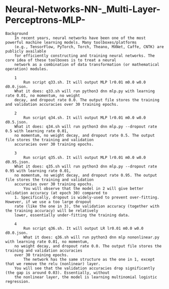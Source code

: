# Neural-Networks-NN-_Multi-Layer-Perceptrons-MLP-
	Background
		In recent years, neural networks have been one of the most powerful machine learning models. Many toolboxes/platforms
		(e.g., TensorFlow, PyTorch, Torch, Theano, MXNet, Caffe, CNTK) are publicly available
		for efficiently constructing and training neural networks. The core idea of these toolboxes is to treat a neural
		network as a combination of data transformation (or mathematical operation) modules.

		1
			Run script q33.sh. It will output MLP lr0.01 m0.0 w0.0 d0.0.json.
		What it does: q33.sh will run python3 dnn mlp.py with learning rate 0.01, no momentum, no weight
		decay, and dropout rate 0.0. The output file stores the training and validation accuracies over 30 training epochs.

		2	
			Run script q34.sh. It will output MLP lr0.01 m0.0 w0.0 d0.5.json.
		What it does: q34.sh will run python3 dnn mlp.py --dropout rate 0.5 with learning rate 0.01,
		no momentum, no weight decay, and dropout rate 0.5. The output file stores the training and validation
		accuracies over 30 training epochs.

		3
			Run script q35.sh. It will output MLP lr0.01 m0.0 w0.0 d0.95.json.
		What it does: q35.sh will run python3 dnn mlp.py --dropout rate 0.95 with learning rate 0.01,
		no momentum, no weight decay, and dropout rate 0.95. The output file stores the training and validation
		accuracies over 30 training epochs.
			You will observe that the model in 2 will give better validation accuracy (at epoch 30) compared to
		1. Specifically, dropout is widely-used to prevent over-fitting. However, if we use a too large dropout
		rate (like the one in 3), the validation accuracy (together with the training accuracy) will be relatively
		lower, essentially under-fitting the training data.

		4
			Run script q36.sh. It will output LR lr0.01 m0.0 w0.0 d0.0.json.
			What it does: q36.sh will run python3 dnn mlp nononlinear.py with learning rate 0.01, no momentum,
		no weight decay, and dropout rate 0.0. The output file stores the training and validation accuracies
		over 30 training epochs.
			The network has the same structure as the one in 1, except that we remove the relu (nonlinear) layer.
		You will see that the validation accuracies drop significantly (the gap is around 0.03). Essentially, without
		the nonlinear layer, the model is learning multinomial logistic regression.
